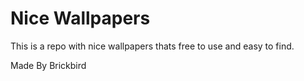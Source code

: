 # Nice Wallpapers

This is a repo with nice wallpapers thats free to use and easy to find.

Made By Brickbird
